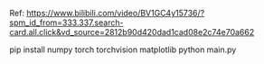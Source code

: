 Ref: https://www.bilibili.com/video/BV1GC4y15736/?spm_id_from=333.337.search-card.all.click&vd_source=2812b90d420dad1cad08e2c74e70a662

pip install numpy torch torchvision matplotlib
python main.py

